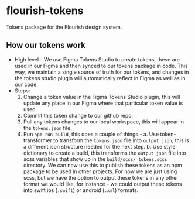 # flourish-tokens
Tokens package for the Flourish design system.

## How our tokens work
* High level - We use Figma Tokens Studio to create tokens, these are used in our Figma and then synced to our tokens package in code. This way, we maintain a single source of truth for our tokens, and changes in the tokens studio plugin will automatically reflect in Figma as well as in our code.
* Steps:
  1. Change a token value in the Figma Tokens Studio plugin, this will update any place in our Figma where that particular token value is used. 
  2. Commit this token change to our github repo.
  3. Pull any tokens changes to our local workspace, this will appear in the `tokens.json` file.
  4. Run `npm run build`, this does a couple of things - 
      a. Use token-transformer to transform the `tokens.json` file into `output.json`, this is a different json structure needed for the next step.
      b. Use style dictionary to create a build, this transforms the `output.json` file into scss variables that show up in the `build/scss/_tokens.scss` directory. We can now use this to publish these tokens as an npm package to be used in other projects. For now we are just using scss, but we have the option to output these tokens in any other format we would like, for instance - we could output these tokens into swift ios (`.swift`) or android (`.xml`) formats.